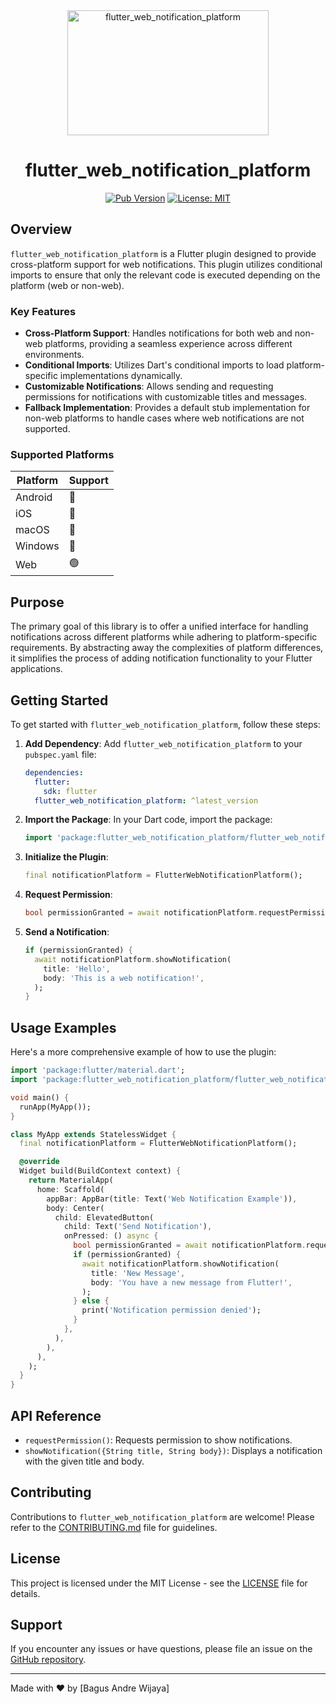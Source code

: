<div align="center">

<img src="https://i.pinimg.com/736x/6b/7f/6b/6b7f6b118ebc01f6e8d8b6e6027398af.jpg" alt="flutter_web_notification_platform"  width="80%" height="200px">

# flutter_web_notification_platform

[![Pub Version](https://img.shields.io/pub/v/flutter_web_notification_platform?color=blue)](https://pub.dev/packages/flutter_web_notification_platform)
[![License: MIT](https://img.shields.io/badge/license-MIT-purple.svg)](https://opensource.org/licenses/MIT)

</div>

## Overview

`flutter_web_notification_platform` is a Flutter plugin designed to provide cross-platform support for web notifications. This plugin utilizes conditional imports to ensure that only the relevant code is executed depending on the platform (web or non-web).

### Key Features

- **Cross-Platform Support**: Handles notifications for both web and non-web platforms, providing a seamless experience across different environments.
- **Conditional Imports**: Utilizes Dart's conditional imports to load platform-specific implementations dynamically.
- **Customizable Notifications**: Allows sending and requesting permissions for notifications with customizable titles and messages.
- **Fallback Implementation**: Provides a default stub implementation for non-web platforms to handle cases where web notifications are not supported.

### Supported Platforms

| Platform | Support |
|----------|---------|
| Android  | 🔴      |
| iOS      | 🔴      |
| macOS    | 🔴      |
| Windows  | 🔴      |
| Web      | 🟢      |

## Purpose

The primary goal of this library is to offer a unified interface for handling notifications across different platforms while adhering to platform-specific requirements. By abstracting away the complexities of platform differences, it simplifies the process of adding notification functionality to your Flutter applications.

## Getting Started

To get started with `flutter_web_notification_platform`, follow these steps:

1. **Add Dependency**:
   Add `flutter_web_notification_platform` to your `pubspec.yaml` file:

   ```yaml
   dependencies:
     flutter:
       sdk: flutter
     flutter_web_notification_platform: ^latest_version
   ```

2. **Import the Package**:
   In your Dart code, import the package:

   ```dart
   import 'package:flutter_web_notification_platform/flutter_web_notification_platform.dart';
   ```

3. **Initialize the Plugin**:
   ```dart
   final notificationPlatform = FlutterWebNotificationPlatform();
   ```

4. **Request Permission**:
   ```dart
   bool permissionGranted = await notificationPlatform.requestPermission();
   ```

5. **Send a Notification**:
   ```dart
   if (permissionGranted) {
     await notificationPlatform.showNotification(
       title: 'Hello',
       body: 'This is a web notification!',
     );
   }
   ```

## Usage Examples

Here's a more comprehensive example of how to use the plugin:

```dart
import 'package:flutter/material.dart';
import 'package:flutter_web_notification_platform/flutter_web_notification_platform.dart';

void main() {
  runApp(MyApp());
}

class MyApp extends StatelessWidget {
  final notificationPlatform = FlutterWebNotificationPlatform();

  @override
  Widget build(BuildContext context) {
    return MaterialApp(
      home: Scaffold(
        appBar: AppBar(title: Text('Web Notification Example')),
        body: Center(
          child: ElevatedButton(
            child: Text('Send Notification'),
            onPressed: () async {
              bool permissionGranted = await notificationPlatform.requestPermission();
              if (permissionGranted) {
                await notificationPlatform.showNotification(
                  title: 'New Message',
                  body: 'You have a new message from Flutter!',
                );
              } else {
                print('Notification permission denied');
              }
            },
          ),
        ),
      ),
    );
  }
}
```

## API Reference

- `requestPermission()`: Requests permission to show notifications.
- `showNotification({String title, String body})`: Displays a notification with the given title and body.

## Contributing

Contributions to `flutter_web_notification_platform` are welcome! Please refer to the [CONTRIBUTING.md](CONTRIBUTING.md) file for guidelines.

## License

This project is licensed under the MIT License - see the [LICENSE](LICENSE) file for details.

## Support

If you encounter any issues or have questions, please file an issue on the [GitHub repository](https://github.com/bagusandrewijaya/flutter_web_notification_platform/issues).

---

Made with ❤️ by [Bagus Andre Wijaya]
